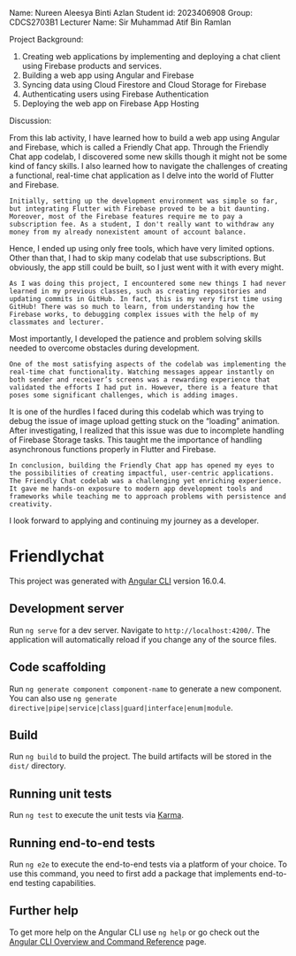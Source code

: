 Name: Nureen Aleesya Binti Azlan
Student id: 2023406908
Group: CDCS2703B1
Lecturer Name: Sir Muhammad Atif Bin Ramlan

Project Background: 

1. Creating web applications by implementing and deploying a chat client using Firebase products and services.
2. Building a web app using Angular and Firebase
3. Syncing data using Cloud Firestore and Cloud Storage for Firebase
4. Authenticating users using Firebase Authentication
5. Deploying the web app on Firebase App Hosting

Discussion:

  From this lab activity, I have learned how to build a web app using Angular and Firebase, which is called a Friendly Chat app. Through the Friendly Chat app codelab, I discovered some new skills though it might not be some kind of fancy skills. I also learned how to navigate the challenges of creating a functional, real-time chat application as I delve into the world of Flutter and Firebase.

	Initially, setting up the development environment was simple so far, but integrating Flutter with Firebase proved to be a bit daunting. Moreover, most of the Firebase features require me to pay a subscription fee. As a student, I don't really want to withdraw any money from my already nonexistent amount of account balance.
Hence, I ended up using only free tools, which have very limited options. Other than that, I had to skip many codelab that use subscriptions. But obviously, the app still could be built, so I just went with it with every might.

 	As I was doing this project, I encountered some new things I had never learned in my previous classes, such as creating repositories and updating commits in GitHub. In fact, this is my very first time using GitHub! There was so much to learn, from understanding how the Firebase works, to debugging complex issues with the help of my classmates and lecturer. 
Most importantly, I developed the patience and problem solving skills needed to overcome obstacles during development.


	One of the most satisfying aspects of the codelab was implementing the real-time chat functionality. Watching messages appear instantly on both sender and receiver’s screens was a rewarding experience that validated the efforts I had put in. However, there is a feature that poses some significant challenges, which is adding images. 
It is one of the hurdles I faced during this codelab which was trying to debug the issue of image upload getting stuck on the “loading” animation. After investigating, I realized that this issue was due to incomplete handling of Firebase Storage tasks. This taught me the importance of handling asynchronous functions properly in Flutter and Firebase.


	In conclusion, building the Friendly Chat app has opened my eyes to the possibilities of creating impactful, user-centric applications. The Friendly Chat codelab was a challenging yet enriching experience. It gave me hands-on exposure to modern app development tools and frameworks while teaching me to approach problems with persistence and creativity. 
I look forward to applying and continuing my journey as a developer.



# Friendlychat

This project was generated with [Angular CLI](https://github.com/angular/angular-cli) version 16.0.4.

## Development server

Run `ng serve` for a dev server. Navigate to `http://localhost:4200/`. The application will automatically reload if you change any of the source files.

## Code scaffolding

Run `ng generate component component-name` to generate a new component. You can also use `ng generate directive|pipe|service|class|guard|interface|enum|module`.

## Build

Run `ng build` to build the project. The build artifacts will be stored in the `dist/` directory.

## Running unit tests

Run `ng test` to execute the unit tests via [Karma](https://karma-runner.github.io).

## Running end-to-end tests

Run `ng e2e` to execute the end-to-end tests via a platform of your choice. To use this command, you need to first add a package that implements end-to-end testing capabilities.

## Further help

To get more help on the Angular CLI use `ng help` or go check out the [Angular CLI Overview and Command Reference](https://angular.io/cli) page.
